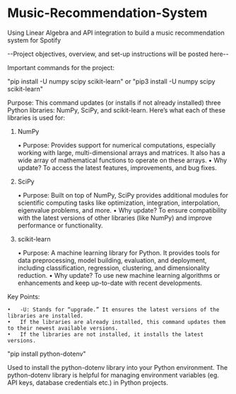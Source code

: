 # Music-Recommendation-System
Using Linear Algebra and API integration to build a music recommendation system for Spotify

--Project objectives, overview, and set-up instructions will be posted here--

Important commands for the project:

"pip install -U numpy scipy scikit-learn" or "pip3 install -U numpy scipy scikit-learn"

Purpose: This command updates (or installs if not already installed) three Python libraries: NumPy, SciPy, and scikit-learn. Here’s what each of these libraries is used for:

1. NumPy

	•	Purpose: Provides support for numerical computations, especially working with large, multi-dimensional arrays and matrices. It also has a wide array of mathematical functions to operate on these arrays.
	•	Why update? To access the latest features, improvements, and bug fixes.

2. SciPy

	•	Purpose: Built on top of NumPy, SciPy provides additional modules for scientific computing tasks like optimization, integration, interpolation, eigenvalue problems, and more.
	•	Why update? To ensure compatibility with the latest versions of other libraries (like NumPy) and improve performance or functionality.

3. scikit-learn

	•	Purpose: A machine learning library for Python. It provides tools for data preprocessing, model building, evaluation, and deployment, including classification, regression, clustering, and dimensionality reduction.
	•	Why update? To use new machine learning algorithms or enhancements and keep up-to-date with recent developments.

Key Points:

	•	-U: Stands for “upgrade.” It ensures the latest versions of the libraries are installed.
	•	If the libraries are already installed, this command updates them to their newest available versions.
	•	If the libraries are not installed, it installs the latest versions.

"pip install python-dotenv"

Used to install the python-dotenv library into your Python environment. The python-dotenv library is helpful for managing environment variables (eg. API keys, database credentials etc.) in Python projects.

